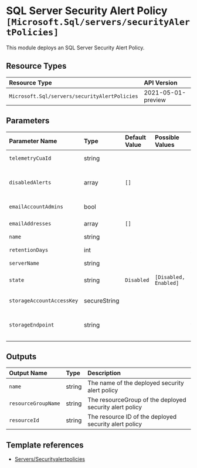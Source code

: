 # SQL Server Security Alert Policy `[Microsoft.Sql/servers/securityAlertPolicies]`

This module deploys an SQL Server Security Alert Policy.

## Resource Types

| Resource Type | API Version |
| :-- | :-- |
| `Microsoft.Sql/servers/securityAlertPolicies` | 2021-05-01-preview |

## Parameters

| Parameter Name | Type | Default Value | Possible Values | Description |
| :-- | :-- | :-- | :-- | :-- |
| `telemetryCuaId` | string |  |  | Optional. Customer Usage Attribution ID (GUID). This GUID must be previously registered |
| `disabledAlerts` | array | `[]` |  | Optional. Specifies an array of alerts that are disabled. Allowed values are: Sql_Injection, Sql_Injection_Vulnerability, Access_Anomaly, Data_Exfiltration, Unsafe_Action, Brute_Force. |
| `emailAccountAdmins` | bool |  |  | Optional. Specifies that the alert is sent to the account administrators. |
| `emailAddresses` | array | `[]` |  | Optional. Specifies an array of email addresses to which the alert is sent. |
| `name` | string |  |  | Required. The name of the Security Alert Policy. |
| `retentionDays` | int |  |  | Optional. Specifies the number of days to keep in the Threat Detection audit logs. |
| `serverName` | string |  |  | Required. The Name of SQL Server |
| `state` | string | `Disabled` | `[Disabled, Enabled]` | Optional. Specifies the state of the policy, whether it is enabled or disabled or a policy has not been applied yet on the specific database. |
| `storageAccountAccessKey` | secureString |  |  | Optional. Specifies the identifier key of the Threat Detection audit storage account.. |
| `storageEndpoint` | string |  |  | Optional. Specifies the blob storage endpoint (e.g. https://mystorageaccount.blob.core.windows.net). This blob storage will hold all Threat Detection audit logs. |

## Outputs

| Output Name | Type | Description |
| :-- | :-- | :-- |
| `name` | string | The name of the deployed security alert policy |
| `resourceGroupName` | string | The resourceGroup of the deployed security alert policy |
| `resourceId` | string | The resource ID of the deployed security alert policy |

## Template references

- [Servers/Securityalertpolicies](https://docs.microsoft.com/en-us/azure/templates/Microsoft.Sql/2021-05-01-preview/servers/securityAlertPolicies)
